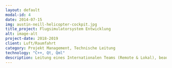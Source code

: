 ```yaml
---
layout: default
modal-id: 4
date: 2014-07-15
img: austin-neill-helicopter-cockpit.jpg
title_project: Flugsimulatorsystem Entwicklung
alt: image-alt
project-date: 2018-2019
client: Luft/Raumfahrt
category: Projekt Management, Technische Leitung
technology: "C++, Qt, Qml"
description: Leitung eines Internationalen Teams (Remote & Lokal), beauftragt mit der Implementierung der Flugsimulatorsysteme für die Hubschrauber AH125. Verantwortluch für Teamstruktur, Acquise und Projektierung von Arbeitspaketen, Integration beim Kunden, Scrum-Master
---
```

